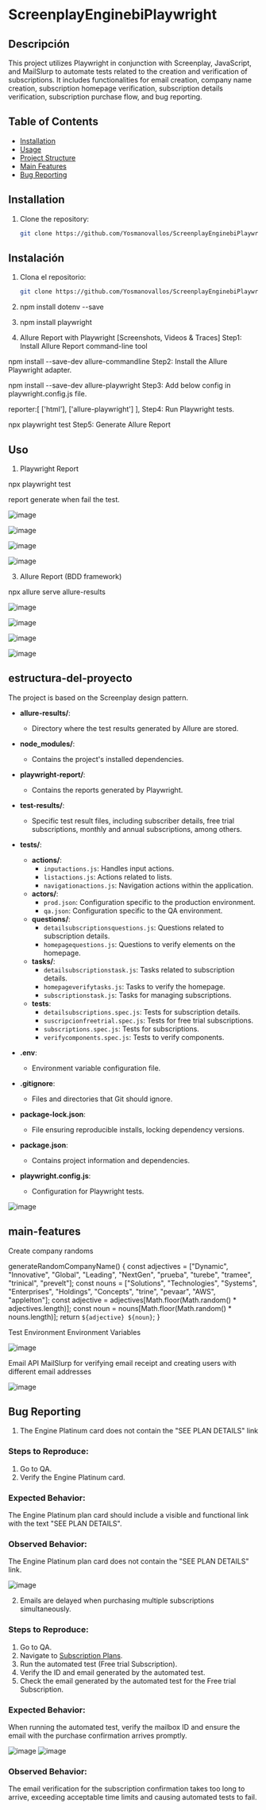 # ScreenplayEnginebiPlaywright

## Descripción
This project utilizes Playwright in conjunction with Screenplay, JavaScript, and MailSlurp to automate tests related to the creation and verification of subscriptions. It includes functionalities for email creation, company name creation, subscription homepage verification, subscription details verification, subscription purchase flow, and bug reporting.

## Table of Contents
- [Installation](#installation)
- [Usage](#usage)
- [Project Structure](#project-structure)
- [Main Features](#main-features)
- [Bug Reporting](#bug-reporting)

## Installation
1. Clone the repository:
   ```bash
   git clone https://github.com/Yosmanovallos/ScreenplayEnginebiPlaywright.git

## Instalación
1. Clona el repositorio:
   ```bash
   git clone https://github.com/Yosmanovallos/ScreenplayEnginebiPlaywright.git

2. npm install dotenv --save
3. npm install playwright

4. Allure Report with Playwright [Screenshots, Videos & Traces]
Step1: Install Allure Report command-line tool

npm install --save-dev allure-commandline
Step2: Install the Allure Playwright adapter.

npm install --save-dev allure-playwright
Step3: Add below config in playwright.config.js file.

reporter:[
['html'],
['allure-playwright']
],
Step4: Run Playwright tests.

npx playwright test
Step5: Generate Allure Report



## Uso

1. Playwright Report

npx playwright test

report generate when fail the test.

![image](https://github.com/Yosmanovallos/ScreenplayEnginebiPlaywright/assets/119948396/2f172725-fc63-47f9-a055-27f7adab5483)

![image](https://github.com/Yosmanovallos/ScreenplayEnginebiPlaywright/assets/119948396/377f02b3-20c5-40f9-81cf-74f59152022e)

![image](https://github.com/Yosmanovallos/ScreenplayEnginebiPlaywright/assets/119948396/976d4f2e-2789-4a4b-8472-a19fd23fd475)

![image](https://github.com/Yosmanovallos/ScreenplayEnginebiPlaywright/assets/119948396/aaf92661-4421-4188-826b-7febd1dd52df)
   
3. Allure Report (BDD framework)

npx allure serve allure-results

![image](https://github.com/Yosmanovallos/ScreenplayEnginebiPlaywright/assets/119948396/d8dac3ac-8ff2-496e-b848-2e640d7460d6)

![image](https://github.com/Yosmanovallos/ScreenplayEnginebiPlaywright/assets/119948396/45fa5ffc-03ca-4bf7-96c0-2e8d1f76f3da)

![image](https://github.com/Yosmanovallos/ScreenplayEnginebiPlaywright/assets/119948396/2736f14f-2d4a-4bfe-a64d-94338adc1006)

![image](https://github.com/Yosmanovallos/ScreenplayEnginebiPlaywright/assets/119948396/28adfb59-b74c-435a-9f68-86ee8ee5195a)


## estructura-del-proyecto

The project is based on the Screenplay design pattern.

- **allure-results/**:
  - Directory where the test results generated by Allure are stored.

- **node_modules/**:
  - Contains the project's installed dependencies.

- **playwright-report/**:
  - Contains the reports generated by Playwright.

- **test-results/**:
  - Specific test result files, including subscriber details, free trial subscriptions, monthly and annual subscriptions, among others.

- **tests/**:
  - **actions/**:
    - `inputactions.js`: Handles input actions.
    - `listactions.js`: Actions related to lists.
    - `navigationactions.js`: Navigation actions within the application.
  - **actors/**:
    - `prod.json`: Configuration specific to the production environment.
    - `qa.json`: Configuration specific to the QA environment.
  - **questions/**:
    - `detailsubscriptionsquestions.js`: Questions related to subscription details.
    - `homepagequestions.js`: Questions to verify elements on the homepage.
  - **tasks/**:
    - `detailsubscriptionstask.js`: Tasks related to subscription details.
    - `homepageverifytasks.js`: Tasks to verify the homepage.
    - `subscriptionstask.js`: Tasks for managing subscriptions.
  - **tests**:
    - `detailsubscriptions.spec.js`: Tests for subscription details.
    - `suscripcionfreetrial.spec.js`: Tests for free trial subscriptions.
    - `subscriptions.spec.js`: Tests for subscriptions.
    - `verifycomponents.spec.js`: Tests to verify components.

- **.env**:
  - Environment variable configuration file.

- **.gitignore**:
  - Files and directories that Git should ignore.

- **package-lock.json**:
  - File ensuring reproducible installs, locking dependency versions.

- **package.json**:
  - Contains project information and dependencies.

- **playwright.config.js**:
  - Configuration for Playwright tests.

![image](https://github.com/Yosmanovallos/ScreenplayEnginebiPlaywright/assets/119948396/2d39f011-3138-4b5e-8b4b-b70b7dbdece6)


## main-features

Create company randoms

generateRandomCompanyName() {
        const adjectives = ["Dynamic", "Innovative", "Global", "Leading", "NextGen", "prueba", "turebe", "tramee", "trinical", "prevelt"];
        const nouns = ["Solutions", "Technologies", "Systems", "Enterprises", "Holdings", "Concepts", "trine", "pevaar", "AWS", "applelton"];
        const adjective = adjectives[Math.floor(Math.random() * adjectives.length)];
        const noun = nouns[Math.floor(Math.random() * nouns.length)];
        return `${adjective} ${noun}`;
    }


Test Environment Environment Variables


![image](https://github.com/Yosmanovallos/ScreenplayEnginebiPlaywright/assets/119948396/169eb1ec-63be-4372-af00-e96c78520851)



Email API MailSlurp for verifying email receipt and creating users with different email addresses


![image](https://github.com/Yosmanovallos/ScreenplayEnginebiPlaywright/assets/119948396/caeb3de8-eb46-4ac8-9793-6fdf6c62e4ff)



## Bug Reporting

1. The Engine Platinum card does not contain the "SEE PLAN DETAILS" link

### Steps to Reproduce:

1. Go to QA.
3. Verify the Engine Platinum card.

### Expected Behavior:

The Engine Platinum plan card should include a visible and functional link with the text "SEE PLAN DETAILS".

### Observed Behavior:

The Engine Platinum plan card does not contain the "SEE PLAN DETAILS" link.


![image](https://github.com/Yosmanovallos/ScreenplayEnginebiPlaywright/assets/119948396/46ff947d-52a4-494e-9869-9574f2fdc2d1)


2. Emails are delayed when purchasing multiple subscriptions simultaneously.

### Steps to Reproduce:

1. Go to QA.
2. Navigate to [Subscription Plans](https://app-qa.enginebi.net/subscription/0-plans).
3. Run the automated test (Free trial Subscription).
4. Verify the ID and email generated by the automated test.
5. Check the email generated by the automated test for the Free trial Subscription.

### Expected Behavior:

When running the automated test, verify the mailbox ID and ensure the email with the purchase confirmation arrives promptly.

![image](https://github.com/Yosmanovallos/ScreenplayEnginebiPlaywright/assets/119948396/219886e5-9976-443c-9685-64ddbbe6c896)
![image](https://github.com/Yosmanovallos/ScreenplayEnginebiPlaywright/assets/119948396/3cf3e8b1-98bc-47c7-85fe-5d26d330e9fb)


### Observed Behavior:

The email verification for the subscription confirmation takes too long to arrive, exceeding acceptable time limits and causing automated tests to fail.












